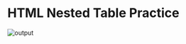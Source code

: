 # HTML Nested Table Practice

![output](https://user-images.githubusercontent.com/105339279/174426896-7d74d082-6e2c-4bfb-9268-2993e83bea29.png)
